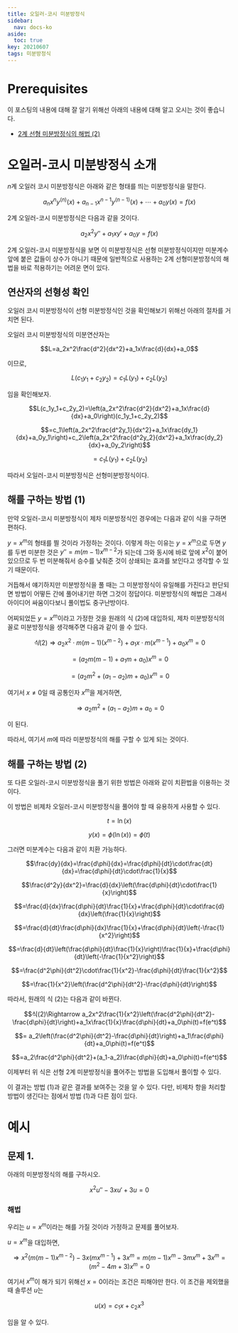 ```yaml
---
title: 오일러-코시 미분방정식
sidebar:
  nav: docs-ko
aside:
  toc: true
key: 20210607
tags: 미분방정식
---
```


# Prerequisites 

이 포스팅의 내용에 대해 잘 알기 위해선 아래의 내용에 대해 알고 오시는 것이 좋습니다.

* [2계 선형 미분방정식의 해법 (2)](https://angeloyeo.github.io/2021/06/02/second_order_ODE_2.html)

# 오일러-코시 미분방정식 소개

$n$계 오일러 코시 미분방정식은 아래와 같은 형태를 띄는 미분방정식을 말한다.

$$a_nx^ny^{(n)}(x)+a_{n-1}x^{n-1}y^{(n-1)}(x)+\cdots+a_0y(x)=f(x)$$

2계 오일러-코시 미분방정식은 다음과 같을 것이다.

$$a_2x^2y''+a_1xy'+a_0y=f(x)$$

2계 오일러-코시 미분방정식을 보면 이 미분방정식은 선형 미분방정식이지만 미분계수 앞에 붙은 값들이 상수가 아니기 때문에 일반적으로 사용하는 2계 선형미분방정식의 해법을 바로 적용하기는 어려운 면이 있다.

## 연산자의 선형성 확인

오일러 코시 미분방정식이 선형 미분방정식인 것을 확인해보기 위해선 아래의 절차를 거치면 된다.

오일러 코시 미분방정식의 미분연산자는

$$L=a_2x^2\frac{d^2}{dx^2}+a_1x\frac{d}{dx}+a_0$$

이므로,

$$L(c_1y_1 + c_2y_2)=c_1L(y_1)+c_2L(y_2)$$

임을 확인해보자.

$$L(c_1y_1+c_2y_2)=\left(a_2x^2\frac{d^2}{dx^2}+a_1x\frac{d}{dx}+a_0\right)(c_1y_1+c_2y_2)$$

$$=c_1\left(a_2x^2\frac{d^2y_1}{dx^2}+a_1x\frac{dy_1}{dx}+a_0y_1\right)+c_2\left(a_2x^2\frac{d^2y_2}{dx^2}+a_1x\frac{dy_2}{dx}+a_0y_2\right)$$

$$=c_1L(y_1)+c_2L(y_2)$$

따라서 오일러-코시 미분방정식은 선형미분방정식이다.

## 해를 구하는 방법 (1)

만약 오일러-코시 미분방정식이 제차 미분방정식인 경우에는 다음과 같이 식을 구하면 편하다.

$y=x^m$의 형태를 띌 것이라 가정하는 것이다. 이렇게 하는 이유는 $y=x^m$으로 두면 $y$를 두번 미분한 것은 $y''=m(m-1)x^{m-2}$가 되는데 그와 동시에 바로 앞에 $x^2$이 붙어 있으므로 두 번 미분해줘서 승수를 낮춰준 것이 상쇄되는 효과를 보인다고 생각할 수 있기 때문이다.

거듭해서 얘기하지만 미분방정식을 풀 때는 그 미분방정식이 유일해를 가진다고 판단되면 방법이 어떻든 간에 풀어내기만 하면 그것이 정답이다. 미분방정식의 해법은 그래서 아이디어 싸움이다보니 풀이법도 중구난방이다.

어찌되었든 $y=x^m$이라고 가정한 것을 원래의 식 (2)에 대입하되, 제차 미분방정식의 꼴로 미분방정식을 생각해주면 다음과 같이 쓸 수 있다.

$$식(2)\Rightarrow a_2x^2 \cdot m (m-1)(x^{m-2})+a_1x\cdot m (x^{m-1})+a_0x^m=0$$

$$=(a_2m(m-1)+a_1m+a_0)x^m =0$$

$$=(a_2m^2+(a_1-a_2)m+a_0)x^m=0$$

여기서 $x\neq 0$일 때 공통인자 $x^m$을 제거하면,

$$\Rightarrow a_2m^2+(a_1-a_2)m+a_0=0$$

이 된다.
 
따라서, 여기서 $m$에 따라 미분방정식의 해를 구할 수 있게 되는 것이다.

## 해를 구하는 방법 (2)

또 다른 오일러-코시 미분방정식을 풀기 위한 방법은 아래와 같이 치환법을 이용하는 것이다.

이 방법은 비제차 오일러-코시 미분방정식을 풀어야 할 때 유용하게 사용할 수 있다.

$$t=\ln(x)$$

$$y(x)=\phi(\ln(x))=\phi(t)$$

그러면 미분계수는 다음과 같이 치환 가능하다.

$$\frac{dy}{dx}=\frac{d\phi}{dx}=\frac{d\phi}{dt}\cdot\frac{dt}{dx}=\frac{d\phi}{dt}\cdot\frac{1}{x}$$

$$\frac{d^2y}{dx^2}=\frac{d}{dx}\left(\frac{d\phi}{dt}\cdot\frac{1}{x}\right)$$

$$=\frac{d}{dx}\frac{d\phi}{dt}\frac{1}{x}+\frac{d\phi}{dt}\cdot\frac{d}{dx}\left(\frac{1}{x}\right)$$

$$=\frac{d}{dt}\frac{d\phi}{dx}\frac{1}{x}+\frac{d\phi}{dt}\left(-\frac{1}{x^2}\right)$$

$$=\frac{d}{dt}\left(\frac{d\phi}{dt}\frac{1}{x}\right)\frac{1}{x}+\frac{d\phi}{dt}\left(-\frac{1}{x^2}\right)$$

$$=\frac{d^2\phi}{dt^2}\cdot\frac{1}{x^2}-\frac{d\phi}{dt}\frac{1}{x^2}$$

$$=\frac{1}{x^2}\left(\frac{d^2\phi}{dt^2}-\frac{d\phi}{dt}\right)$$

따라서, 원래의 식 (2)는 다음과 같이 바뀐다.

$$식(2)\Rightarrow a_2x^2\frac{1}{x^2}\left(\frac{d^2\phi}{dt^2}-\frac{d\phi}{dt}\right)+a_1x\frac{1}{x}\frac{d\phi}{dt}+a_0\phi(t)=f(e^t)$$

$$= a_2\left(\frac{d^2\phi}{dt^2}-\frac{d\phi}{dt}\right)+a_1\frac{d\phi}{dt}+a_0\phi(t)=f(e^t)$$

$$=a_2\frac{d^2\phi}{dt^2}+(a_1-a_2)\frac{d\phi}{dt}+a_0\phi(t)=f(e^t)$$

이제부터 위 식은 선형 2계 미분방정식을 풀어주는 방법을 도입해서 풀이할 수 있다.

이 결과는 방법 (1)과 같은 결과를 보여주는 것을 알 수 있다. 다만, 비제차 항을 처리할 방법이 생긴다는 점에서 방법 (1)과 다른 점이 있다.

# 예시

## 문제 1.

아래의 미분방정식의 해를 구하시오.

$$x^2u''-3xu'+3u=0$$

### 해법

우리는 $u=x^m$이라는 해를 가질 것이라 가정하고 문제를 풀어보자.

$u=x^m$을 대입하면,

$$\Rightarrow x^2(m(m-1)x^{m-2})-3x(mx^{m-1})+3x^m=m(m-1)x^m-3mx^m+3x^m=(m^2-4m+3)x^m=0$$

여기서 $x^m$이 해가 되기 위해선 $x=0$이라는 조건은 피해야만 한다. 이 조건을 제외했을 때 솔루션 $u$는

$$u(x)=c_1x+c_2x^3$$

임을 알 수 있다.